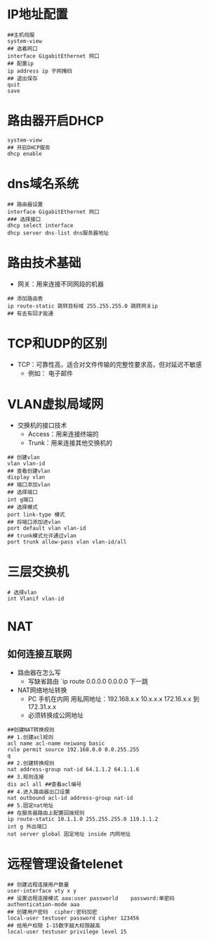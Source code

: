 # IP地址配置

```shell
##主机伺服
system-view
## 选着网口 
interface GigabitEthernet 网口
## 配置ip
ip address ip 子网掩码
## 退出保存
quit
save
```

# 路由器开启DHCP
```shell
system-view
## 开启DHCP服务
dhcp enable
```

# dns域名系统

```shell
## 路由器设置
interface GigabitEthernet 网口
### 选择接口
dhcp select interface
dhcp server dns-list dns服务器地址
```

# 路由技术基础
+ 网关：用来连接不同网段的机器
```shell
## 添加路由表
ip route-static 跳转目标域 255.255.255.0 跳转网关ip
## 有去有回才能通
```
# TCP和UDP的区别
+ TCP：可靠性高，适合对文件传输的完整性要求高，但对延迟不敏感
  +  例如： 电子邮件
# VLAN虚拟局域网
+ 交换机的接口技术
   + Access：用来连接终端的
   + Trunk：用来连接其他交换机的
```shell
## 创建vlan
vlan vlan-id
## 查看创建vlan
display vlan
## 端口添加vlan
## 选择端口
int g端口
## 选择模式
port link-type 模式
## 将端口添加进vlan
port default vlan vlan-id
## trunk模式允许通过vlan
port trunk allow-pass vlan vlan-id/all
```
# 三层交换机
```shell 
# 选择vlan
int Vlanif vlan-id
```
# NAT
## 如何连接互联网
+ 路由器在怎么写
  + 写缺省路由 `ip route 0.0.0.0 0.0.0.0 下一跳
+ NAT网络地址转换
  + PC 手机在内网 用私网地址：192.168.x.x  10.x.x.x 172.16.x.x 到 172.31.x.x
  + 必须转换成公网地址
```shell
##创建NAT转换规则
## 1.创建acl规则
acl name acl-name neiwang basic
rule permit source 192.168.0.0 0.0.255.255
q
## 2.创建转换规则
nat address-group nat-id 64.1.1.2 64.1.1.6
## 3.规则连接
dis acl all ##查看acl编号
## 4.进入路由器出口设置
nat outbound acl-id address-group nat-id
## 5.固定nat地址
## 在服务器路由上配置回拨规则
ip route-static 10.1.1.0 255.255.255.0 119.1.1.2
int g 外出端口
nat server global 固定地址 inside 内网地址
```
# 远程管理设备telenet

```shell
## 创建远程连接用户数量 
user-interface vty x y
## 设置远程连接模式 aaa:user passworld    password:单密码
authentication-mode aaa
## 创建用户密码  cipher:密码加密
local-user testuser password cipher 123456
## 给用户权限 1-15数字越大权限越高
local-user testuser privilege level 15

```
